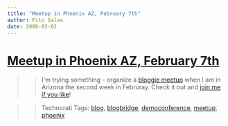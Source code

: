 ```yaml
---
title: "Meetup in Phoenix AZ, February 7th"
author: Pito Salas
date: 2006-02-01
---
```

# [Meetup in Phoenix AZ, February 7th](None)



>>

>> I'm trying something - organize a [bloggie
meetup](<http://www.blogbridge.com/archives/2006/01/meetup_in_phoen_1.php>)
when I am in Arizona the second week in Februray. Check it out and [join me if
you like](<http://www.blogbridge.com/archives/2006/01/meetup_in_phoen_1.php>)!

>>

>> Technorati Tags: [blog](<http://www.technorati.com/tag/blog>),
[blogbridge](<http://www.technorati.com/tag/blogbridge>),
[democonference](<http://www.technorati.com/tag/democonference>),
[meetup](<http://www.technorati.com/tag/meetup>),
[phoenix](<http://www.technorati.com/tag/phoenix>)


